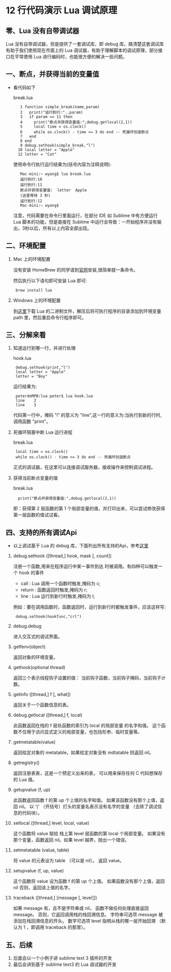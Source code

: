 # 12 行代码演示 Lua 调试原理

## 零、Lua 没有自带调试器

Lua 没有自带调试器，但是提供了一套调试库，即 debug 库。搞清楚这套调试库有助于我们使用现在市面上的 Lua 调试器，有助于理解脚本的调试原理，部分接口在平常使用 Lua 进行编码时，也能很方便的解决一些问题。

<!--more-->

## 一、断点，并获得当前的变量值

* 看代码如下

	break.lua
 	  
		 1 function simple_break(name,param)
		 2   print("运行到行:"..param)
		 3   if param == 11 then
		 4     print("断点并获得变量值:",debug.getlocal(2,1))
		 5     local time = os.clock()
		 6     while os.clock() - time <= 3 do end -- 死循环创造断点
		 7   end
		 8 end
		 9 debug.sethook(simple_break,"l")
		10 local letter = "Apple"
		12 letter = "Cat"
	 
	使用命令行执行运行结果为(括号内容为注释说明):

		 Mac-mini:~ wyang$ lua break.lua
		 运行到行:10
		 运行到行:11
		 断点并获得变量值:	letter	Apple
		 (这里等待 3 秒)
		 运行到行:12
		 Mac-mini:~ wyang$
	 
	注意，代码需要在命令行里面运行，在部分 IDE 如 Sublime 中有方便运行 Lua 脚本的功能，但是直接在 Sublime 中运行会导致：一开始程序并没有输出，3秒以后，所有以上内容全部出现。
	
## 二、环境配置


1. Mac 上的环境配置

	没有安装 HomeBrew 的同学请到[官网][1]安装,很简单就一条命令。
	
	然后执行以下语句即可安装 Lua 即可:


		brew install lua
		
2. Windows 上的环境配置

	到[这里][2]下载 Lua 的二进制文件，解压后将可执行程序的目录添加到环境变量 path 里，然后重启命令行程序即可。
	
 
## 三、分解来看

1. 知道运行到哪一行，并进行处理

   hook.lua
	
		debug.sethook(print,"l")
		local letter = "Apple"
		letter = "Boy"
	
	运行结果为:
	
		peterdeMPB:lua peter$ lua hook.lua
		line	2
		line	3
   代码第一行中，掩码 "l" 的意义为 "line",这一行的意义为:当执行到新的行时,调用函数 "print"。

		
2. 死循环阻塞中断 Lua 运行进程

	break.lua

        local time = os.clock()
        while os.clock() - time <= 3 do end -- 死循环创造断点
	
	正式的调试器，在这里可以连接调试服务器，接收操作来控制调试进程。
	
3. 获得当前断点变量的值

	break.lua
	
		 print("断点并获得变量值:",debug.getlocal(2,1))
		
	即：获得第 2 层函数的第 1 个局部变量的值，并打印出来，可以尝试修改获得第一层函数的值试试看。

## 四、支持的所有调试Api

* 以上调试基于 Lua 的 debug 库，下面列出所有支持的Api，参考[这里][3]

1. debug.sethook ([thread,] hook, mask [, count])

	注册一个函数,用来在程序运行中某一事件到达 时被调用。有四种可以触发一个 hook 的事件
	* call : Lua 调用一个函数时触发,掩码为 c;
	* return : 函数返回时触发,掩码为 r;
	* line : Lua 运行到新行时触发,掩码为 l;

	例如：要在调用函数时，函数返回时，运行到新行时都触发事件，应该这样写:

		debug.sethook(hookfunc,"crl")
	
2. debug.debug
	
	进入交互式的调试界面。
	
3. getfenv(object)
	
	返回对象的环境变量。
	
4. gethook(optional thread)	

	返回三个表示线程钩子设置的值： 当前钩子函数，当前钩子掩码，当前钩子计数。
	
5. getinfo ([thread,] f [, what])
	
	返回关于一个函数信息的表。
	
5. debug.getlocal ([thread,] f, local)

	此函数返回在栈的 f 层处函数的索引为 local 的局部变量 的名字和值。 这个函数不仅用于访问显式定义的局部变量，也包括形参、临时变量等。
	
6. getmetatable(value)
	
	返回给定对象的 metatable，如果给定对象没有 mdtatable 则返回 nil。
	
7. getregistry()

	返回注册表表，这是一个预定义出来的表， 可以用来保存任何 C 代码想保存的 Lua 值。
	
8. getupvalue (f, up)

	此函数返回函数 f 的第 up 个上值的名字和值。 如果该函数没有那个上值，返回 nil。
以 '(' （开括号）打头的变量名表示没有名字的变量 （去除了调试信息的代码块）。

9. setlocal ([thread,] level, local, value)

	这个函数将 value 赋给 栈上第 level 层函数的第 local 个局部变量。 如果没有那个变量，函数返回 nil。如果 level 越界，抛出一个错误。
	
10. setmetatable (value, table)

	将 value 的元表设为 table （可以是 nil）。 返回 value。
	
11. setupvalue (f, up, value)

	这个函数将 value 设为函数 f 的第 up 个上值。 如果函数没有那个上值，返回 nil 否则，返回该上值的名字。
	
12. traceback ([thread,] [message [, level]])

	如果 message 有，且不是字符串或 nil， 函数不做任何处理直接返回 message。 否则，它返回调用栈的栈回溯信息。 字符串可选项 message 被添加在栈回溯信息的开头。 数字可选项 level 指明从栈的哪一层开始回溯 （默认为 1 ，即调用 traceback 的那里）。
		
## 五、后续

1. 后面会以一个小例子讲 sublime text 3 插件的开发
2. 最后会讲到基于 sublime text3 的 Lua 调试器的开发

[1]: http://brew.sh/
[2]: https://sourceforge.net/projects/luabinaries/files/5.2.4/
[3]: http://www.runoob.com/lua/lua-debug.html
